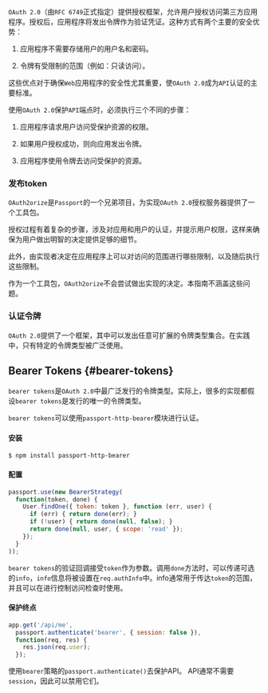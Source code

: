 `OAuth 2.0`（由`RFC 6749`正式指定）提供授权框架，允许用户授权访问第三方应用程序。授权后，应用程序将发出令牌作为验证凭证。这种方式有两个主要的安全优势：

1. 应用程序不需要存储用户的用户名和密码。

2. 令牌有受限制的范围（例如：只读访问）。

这些优点对于确保`Web`应用程序的安全性尤其重要，使`OAuth 2.0`成为`API`认证的主要标准。

使用`OAuth 2.0`保护`API`端点时，必须执行三个不同的步骤：

1. 应用程序请求用户访问受保护资源的权限。

2. 如果用户授权成功，则向应用发出令牌。

3. 应用程序使用令牌去访问受保护的资源。

### 发布token

`OAuth2orize`是`Passport`的一个兄弟项目，为实现`OAuth 2.0`授权服务器提供了一个工具包。

授权过程有着复杂的步骤，涉及对应用和用户的认证，并提示用户权限，这样来确保为用户做出明智的决定提供足够的细节。

此外，由实现者决定在应用程序上可以对访问的范围进行哪些限制，以及随后执行这些限制。

作为一个工具包，`OAuth2orize`不会尝试做出实现的决定。本指南不涵盖这些问题。

### 认证令牌

`OAuth 2.0`提供了一个框架，其中可以发出任意可扩展的令牌类型集合。在实践中，只有特定的令牌类型被广泛使用。

## Bearer Tokens {#bearer-tokens}

`bearer tokens`是`OAuth 2.0`中最广泛发行的令牌类型。实际上，很多的实现都假设`bearer tokens`是发行的唯一的令牌类型。

`bearer tokens`可以使用`passport-http-bearer`模块进行认证。

#### 安装

```bash
$ npm install passport-http-bearer
```

#### 配置

```js
passport.use(new BearerStrategy(
  function(token, done) {
    User.findOne({ token: token }, function (err, user) {
      if (err) { return done(err); }
      if (!user) { return done(null, false); }
      return done(null, user, { scope: 'read' });
    });
  }
));
```

`bearer tokens`的验证回调接受`token`作为参数。调用`done`方法时，可以传递可选的`info`，`info`信息将被设置在`req.authInfo`中。info通常用于传达`token`的范围，并且可以在进行控制访问检查时使用。

#### 保护终点

```js
app.get('/api/me',
  passport.authenticate('bearer', { session: false }),
  function(req, res) {
    res.json(req.user);
  });
```

使用`bearer`策略的`passport.authenticate()`去保护API。 API通常不需要`session`，因此可以禁用它们。

